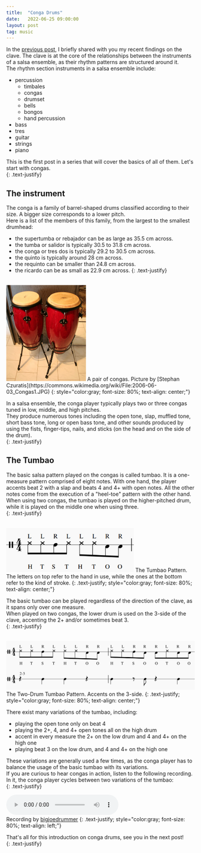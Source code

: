 ```yaml
---
title:  "Conga Drums"
date:   2022-06-25 09:00:00
layout: post
tag: music
---
```

In the [previous post](https://codinginclave.com/2021/the-clave/), I briefly shared with you my recent findings on the clave.
The clave is at the core of the relationships between the instruments of a salsa ensemble, as their rhythm patterns are structured around it.  
The rhythm section instruments in a salsa ensemble include:
 - percussion 
    - timbales
    - congas
    - drumset
    - bells
    - bongos
    - hand percussion
 - bass
 - tres
 - guitar
 - strings
 - piano 

This is the first post in a series that will cover the basics of all of them. Let's start with congas.  
{: .text-justify}

## The instrument
The conga is a family of barrel-shaped drums classified according to their size. A bigger size corresponds to a lower pitch.  
Here is a list of the members of this family, from the largest to the smallest drumhead: 
- the supertumba or rebajador can be as large as 35.5 cm across.
- the tumba or salidor is typically 30.5 to 31.8 cm across.
- the conga or tres dos is typically 29.2 to 30.5 cm across.
- the quinto is typically around 28 cm across.
- the requinto can be smaller than 24.8 cm across.
- the ricardo can be as small as 22.9 cm across.
{: .text-justify}

<br/>
<img src="../../assets/pictures/music/congas.jpg" style="zoom:25%;" />  
A pair of congas. Picture by [Stephan Czuratis](https://commons.wikimedia.org/wiki/File:2006-06-03_Congas1.JPG)
{: style="color:gray; font-size: 80%; text-align: center;"}
<br/>

In a salsa ensemble, the conga player typically plays two or three congas tuned in low, middle, and high pitches.  
They produce numerous tones including the open tone, slap, muffled tone, short bass tone, long or open bass tone, 
and other sounds produced by using the fists, finger-tips, nails, and sticks (on the head and on the side of the drum).  
{: .text-justify}

## The Tumbao
The basic salsa pattern played on the congas is called tumbao. 
It is a one-measure pattern comprised of eight notes. With one hand, the player accents beat 2 with a slap and beats 4 and 4+ with open notes.
All the other notes come from the execution of a "heel-toe" pattern with the other hand.  
When using two congas, the tumbao is played on the higher-pitched drum, while it is played on the middle one when using three.  
{: .text-justify}

<br/>
<img src="../../assets/pictures/music/conga-pattern/conga-tumbao.jpg" style="zoom:75%;" />  
The Tumbao Pattern. The letters on top refer to the hand in use, while the ones at the bottom refer to the kind of stroke.  
{: .text-justify; style="color:gray; font-size: 80%; text-align: center;"}
<br/>

The basic tumbao can be played regardless of the direction of the clave, as it spans only over one measure.  
When played on two congas, the lower drum is used on the 3-side of the clave, accenting the 2+ and/or sometimes beat 3.  
{: .text-justify}  

<br/>
<img src="../../assets/pictures/music/conga-pattern/two-drum-tumbao.jpg" style="zoom:75%;" />  
The Two-Drum Tumbao Pattern. Accents on the 3-side.  
{: .text-justify; style="color:gray; font-size: 80%; text-align: center;"}
<br/>

There exist many variations of the tumbao, including:
- playing the open tone only on beat 4
- playing the 2+, 4, and 4+ open tones all on the high drum
- accent in every measure the 2+ on the low drum and 4 and 4+ on the high one
- playing beat 3 on the low drum, and 4 and 4+ on the high one 

These variations are generally used a few times, as the conga player has to balance the usage of the basic tumbao with its variations.  
If you are curious to hear congas in action, listen to the following recording. In it, the conga player cycles between two variations of the tumbao:  
{: .text-justify}  

<audio src="/assets/audio/music/conga-pattern/tumbao.mp3" controls> Unable to load song. </audio>  
Recording by [bigjoedrummer](https://freesound.org/people/bigjoedrummer/sounds/214899/)
{: .text-justify; style="color:gray; font-size: 80%; text-align: left;"}
<br/>

That's all for this introduction on conga drums, see you in the next post!  
{: .text-justify}

